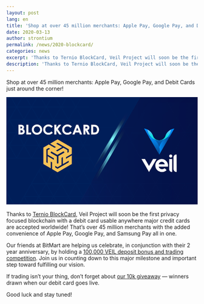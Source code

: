 ```yaml
---
layout: post
lang: en
title: 'Shop at over 45 million merchants: Apple Pay, Google Pay, and Debit Cards just around the corner!'
date: 2020-03-13
author: strontium
permalink: /news/2020-blockcard/
categories: news
excerpt: 'Thanks to Ternio BlockCard, Veil Project will soon be the first privacy focused blockchain with a debit card usable anywhere major credit cards are accepted worldwide!'
description: 'Thanks to Ternio BlockCard, Veil Project will soon be the first privacy focused blockchain with a debit card usable anywhere major credit cards are accepted worldwide!'
---
```


Shop at over 45 million merchants: Apple Pay, Google Pay, and Debit Cards just around the corner!

![](/uploads/blog/2020-03-13-blockcard.png)

Thanks to [Ternio BlockCard]( https://getblockcard.com/), Veil Project will soon be the first privacy focused blockchain with a debit card usable anywhere major credit cards are accepted worldwide! That’s over 45 million merchants with the added convenience of Apple Pay, Google Pay, and Samsung Pay all in one. 

Our friends at BitMart are helping us celebrate, in conjunction with their 2 year anniversary, by holding a [100,000 VEIL deposit bonus and trading competition](https://bitmart.zendesk.com/hc/en-us/articles/360044826353-Veil-Deposit-Bonus-and-Trading-Competition-100-000-VEIL-in-Prizes-). Join us in counting down to this major milestone and important step toward fulfilling our vision. 

If trading isn’t your thing, don’t forget about [our 10k giveaway](https://twitter.com/ProjectVeil/status/1233074317212012545) — winners drawn when our debit card goes live.

Good luck and stay tuned!